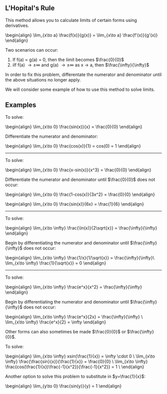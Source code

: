 
## L'Hopital's Rule

This method allows you to calculate limits of certain forms using derivatives.

\begin{align}
\lim_{x\to a} \frac{f(x)}{g(x)} = \lim_{x\to a} \frac{f'(x)}{g'(x)}
\end{align}

Two scenarios can occur: 
1. If f(a) = g(a) = 0, then the limit becomes $\frac{0}{0}$ 
2. iIf f(a) $\to\pm\infty$ and g(a) $\to\pm\infty$ as x $\to$ a, then $\frac{\infty}{\infty}$

In order to fix this problem, differentate the numerator and denominator until the above situations no longer apply.

We will consider some example of how to use this method to solve limits. 


## Examples

To solve: 

\begin{align}
\lim_{x\to 0} \frac{sin(x)}{x} = \frac{0}{0}
\end{align}

Differentiate the numerator and denominator:

\begin{align}
\lim_{x\to 0} \frac{cos(x)}{1} = cos(0) = 1
\end{align}

***

To solve:

\begin{align}
\lim_{x\to 0} \frac{x-sin(x)}{x^3} = \frac{0}{0}
\end{align}

Differentiate the numerator and denominator until $\frac{0}{0}$ does not occur:

\begin{align}
\lim_{x\to 0} \frac{1-cos(x)}{3x^2} = \frac{0}{0}
\end{align}

\begin{align}
\lim_{x\to 0} \frac{sin(x)}{6x} = \frac{1}{6}
\end{align}

***

To solve:

\begin{align}
\lim_{x\to \infty} \frac{\ln(x)}{2\sqrt{x}} = \frac{\infty}{\infty}
\end{align}

Begin by differentiating the numerator and denominator until $\frac{\infty}{\infty}$ does not occur:

\begin{align}
\lim_{x\to \infty} \frac{1/x}{1/\sqrt{x}} = \frac{\infty}{\infty}\\
\lim_{x\to \infty} \frac{1}{\sqrt{x}} = 0
\end{align}

***

To solve:

\begin{align}
\lim_{x\to \infty} \frac{e^x}{x^2} = \frac{\infty}{\infty}
\end{align}

Begin by differentiating the numerator and denominator until $\frac{\infty}{\infty}$ does not occur:

\begin{align}
\lim_{x\to \infty} \frac{e^x}{2x} = \frac{\infty}{\infty} \\
\lim_{x\to \infty} \frac{e^x}{2} = \infty
\end{align}

Other forms can also sometimes be made $\frac{0}{0}$ or $\frac{\infty}{0}$.

To solve:

\begin{align}
\lim_{x\to \infty} xsin(\frac{1}{x}) = \infty \cdot 0 \\
\lim_{x\to \infty} \frac{\frac{sin}{x}}{\frac{1}{x}} = \frac{0}{0} \\
\lim_{x\to \infty} \frac{cos(\frac{1}{x})\frac{-1}{x^2}}{\frac{-1}{x^2}} = 1 \\
\end{align}

Another option to solve this problem to substitute in $y=\frac{1}{x}$:

\begin{align}
\lim_{y\to 0} \frac{sin(y)}{y} = 1
\end{align}